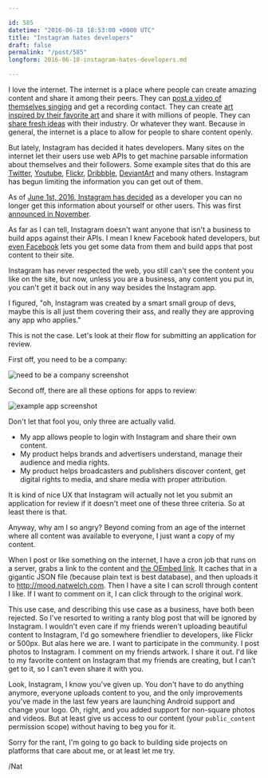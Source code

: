 ```yaml
---

id: 585
datetime: "2016-06-18 18:53:00 +0000 UTC"
title: "Instagram hates developers"
draft: false
permalink: "/post/585"
longform: 2016-06-18-instagram-hates-developers.md

---
```


I love the internet. The internet is a place where people can create amazing content and share it among their peers. They can [post a video of themselves singing](https://www.youtube.com/watch?v=eQOFRZ1wNLw) and get a recording contact. They can create [art inspired by their favorite art](http://behindinfinity.deviantart.com/art/Death-Note-This-Is-Heaven-52682456) and share it with millions of people. They can [share fresh ideas](https://dribbble.com/shots?sort=recent) with their industry. Or whatever they want. Because in general, the internet is a place to allow for people to share content openly.

But lately, Instagram has decided it hates developers. Many sites on the internet let their users use web APIs to get machine parsable information about themselves and their followers. Some example sites that do this are [Twitter](https://dev.twitter.com/overview/documentation), [Youtube](https://developers.google.com/youtube/), [Flickr](https://www.flickr.com/services/api/), [Dribbble](http://developer.dribbble.com/v1/), [DeviantArt](https://www.deviantart.com/developers/) and many others. Instagram has begun limiting the information you can get out of them.

As of [June 1st, 2016, Instagram has decided](http://developers.instagram.com/post/133424514006/instagram-platform-update) as a developer you can no longer get this information about yourself or other users. This was first [announced in November](http://thenextweb.com/dd/2015/11/17/instagram-limits-developer-api-access-with-new-app-review-process/).

As far as I can tell, Instagram doesn't want anyone that isn't a business to build apps against their APIs. I mean I knew Facebook hated developers, but [even Facebook](https://developers.facebook.com/) lets you get some data from them and build apps that post content to their site.

Instagram has never respected the web, you still can't see the content you like on the site, but now, unless you are a business, any content you put in, you can't get it back out in any way besides the Instagram app.

I figured, "oh, Instagram was created by a smart small group of devs, maybe this is all just them covering their ass, and really they are approving any app who applies."

This is not the case. Let's look at their flow for submitting an application for review.

First off, you need to be a company:

![need to be a company screenshot](https://s3.amazonaws.com/f.cl.ly/items/0w243s3u2f0U4041342s/Screen%!S(MISSING)hot%!-(MISSING)06-18%!a(MISSING)t%!.(MISSING)48%!p(MISSING)ng)

Second off, there are all these options for apps to review:

![example app screenshot](https://s3.amazonaws.com/f.cl.ly/items/2F2X2x2n302K1X1U2o39/Screen%!S(MISSING)hot%!-(MISSING)06-18%!a(MISSING)t%!.(MISSING)31%!p(MISSING)ng)

Don't let that fool you, only three are actually valid.

 - My app allows people to login with Instagram and share their own content.
 - My product helps brands and advertisers understand, manage their audience and media rights.
 - My product helps broadcasters and publishers discover content, get digital rights to media, and share media with proper attribution.

It is kind of nice UX that Instagram will actually not let you submit an application for review if it doesn't meet one of these three criteria. So at least there is that.

Anyway, why am I so angry? Beyond coming from an age of the internet where all content was available to everyone, I just want a copy of my content.

When I post or like something on the internet, I have a cron job that runs on a server, grabs a link to the content and [the OEmbed link](http://oembed.com/). It caches that in a gigantic JSON file (because plain text is best database), and then uploads it to http://mood.natwelch.com. Then I have a site I can scroll through content I like. If I want to comment on it, I can click through to the original work.

This use case, and describing this use case as a business, have both been rejected. So I've resorted to writing a ranty blog post that will be ignored by Instagram. I wouldn't even care if my friends weren't uploading beautiful content to Instagram, I'd go somewhere friendlier to developers, like Flickr or 500px. But alas here we are. I want to participate in the community. I post photos to Instagram. I comment on my friends artwork. I share it out. I'd like to my favorite content on Instagram that my friends are creating, but I can't get to it, so I can't even share it with you.

Look, Instagram, I know you've given up. You don't have to do anything anymore, everyone uploads content to you, and the only improvements you've made in the last few years are launching Android support and change your logo. Oh, right, and you added support for non-square photos and videos. But at least give us access to our content (your `public_content` permission scope) without having to beg you for it.

Sorry for the rant, I'm going to go back to building side projects on platforms that care about me, or at least let me try.

/Nat

